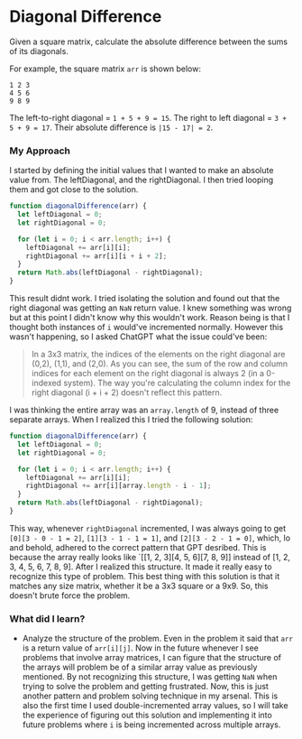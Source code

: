 # Diagonal Difference

Given a square matrix, calculate the absolute difference between the sums of its diagonals.

For example, the square matrix `arr` is shown below:

```
1 2 3
4 5 6
9 8 9
```

The left-to-right diagonal = `1 + 5 + 9 = 15`. The right to left diagonal = `3 + 5 + 9 = 17`. Their absolute difference is `|15 - 17| = 2`.

### My Approach

I started by defining the initial values that I wanted to make an absolute value from. The leftDiagonal, and the rightDiagonal. I then tried looping them and got close to the solution.

```js
function diagonalDifference(arr) {
  let leftDiagonal = 0;
  let rightDiagonal = 0;

  for (let i = 0; i < arr.length; i++) {
    leftDiagonal += arr[i][i];
    rightDiagonal += arr[i][i + i + 2];
  }
  return Math.abs(leftDiagonal - rightDiagonal);
}
```

This result didnt work. I tried isolating the solution and found out that the right diagonal was getting an `NaN` return value. I knew something was wrong but at this point I didn't know why this wouldn't work. Reason being is that I thought both instances of `i` would've incremented normally. However this wasn't happening, so I asked ChatGPT what the issue could've been:

> In a 3x3 matrix, the indices of the elements on the right diagonal are (0,2), (1,1), and (2,0). As you can see, the sum of the row and column indices for each element on the right diagonal is always 2 (in a 0-indexed system). The way you're calculating the column index for the right diagonal (i + i + 2) doesn't reflect this pattern.

I was thinking the entire array was an `array.length` of 9, instead of three separate arrays. When I realized this I tried the following solution:

```js
function diagonalDifference(arr) {
  let leftDiagonal = 0;
  let rightDiagonal = 0;

  for (let i = 0; i < arr.length; i++) {
    leftDiagonal += arr[i][i];
    rightDiagonal += arr[i][array.length - i - 1];
  }
  return Math.abs(leftDiagonal - rightDiagonal);
}
```

This way, whenever `rightDiagonal` incremented, I was always going to get `[0][3 - 0 - 1 = 2]`, `[1][3 - 1 - 1 = 1]`, and `[2][3 - 2 - 1 = 0]`, which, lo and behold, adhered to the correct pattern that GPT desribed. This is because the array really looks like `[[1, 2, 3][4, 5, 6][7, 8, 9]] instead of [1, 2, 3, 4, 5, 6, 7, 8, 9]. After I realized this structure. It made it really easy to recognize this type of problem. This best thing with this solution is that it matches any size matrix, whether it be a 3x3 square or a 9x9. So, this doesn't brute force the problem. 

### What did I learn?

- Analyze the structure of the problem. Even in the problem it said that `arr` is a return value of `arr[i][j]`. Now in the future whenever I see problems that involve array matrices, I can figure that the structure of the arrays will problem be of a similar array value as previously mentioned. By not recognizing this structure, I was getting `NaN` when trying to solve the problem and getting frustrated. Now, this is just another pattern and problem solving technique in my arsenal. This is also the first time I used double-incremented array values, so I will take the experience of figuring out this solution and implementing it into future problems where `i` is being incremented across multiple arrays.